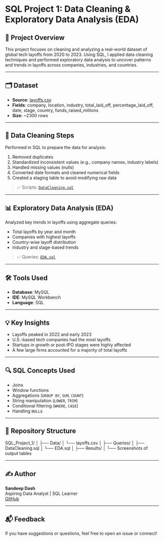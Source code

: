 # SQL Project 1: Data Cleaning & Exploratory Data Analysis (EDA)

## 📌 Project Overview

This project focuses on cleaning and analyzing a real-world dataset of global tech layoffs from 2020 to 2023. Using SQL, I applied data cleaning techniques and performed exploratory data analysis to uncover patterns and trends in layoffs across companies, industries, and countries.

---

## 🗂️ Dataset

- **Source**: [layoffs.csv](https://github.com/sandeep-chem/SQL_Project_1_DataCleaning_Exploratory_DataAnalysis/blob/main/layoffs.csv)
- **Fields**: company, location, industry, total_laid_off, percentage_laid_off, date, stage, country, funds_raised_millions
- **Size**: ~2300 rows

---

## 🧹 Data Cleaning Steps

Performed in SQL to prepare the data for analysis:

1. Removed duplicates
2. Standardized inconsistent values (e.g., company names, industry labels)
3. Handled missing values (nulls)
4. Converted date formats and cleaned numerical fields
5. Created a staging table to avoid modifying raw data

> ✅ Scripts: [`DataCleaning.sql`](https://github.com/sandeep-chem/SQL_Project_1_DataCleaning_Exploratory_DataAnalysis/blob/main/data_cleaning_layoffs.sql)

---

## 📊 Exploratory Data Analysis (EDA)

Analyzed key trends in layoffs using aggregate queries:

- Total layoffs by year and month
- Companies with highest layoffs
- Country-wise layoff distribution
- Industry and stage-based trends

> ✅ Queries: [`EDA.sql`](https://github.com/sandeep-chem/SQL_Project_1_DataCleaning_Exploratory_DataAnalysis/blob/main/exploratory_data_analysis_layoffs.sql)

---

## 🛠️ Tools Used

- **Database**: MySQL
- **IDE**: MySQL Workbench
- **Language**: SQL

---

## 💡 Key Insights

- Layoffs peaked in 2022 and early 2023
- U.S.-based tech companies had the most layoffs
- Startups in growth or post-IPO stages were highly affected
- A few large firms accounted for a majority of total layoffs

---

## 🔍 SQL Concepts Used

- Joins
- Window functions
- Aggregations (`GROUP BY`, `SUM`, `COUNT`)
- String manipulation (`LOWER`, `TRIM`)
- Conditional filtering (`WHERE`, `CASE`)
- Handling `NULL`s

---

## 📁 Repository Structure


SQL_Project_1/
│
├── Data/
│ └── layoffs.csv
│
├── Queries/
│ ├── DataCleaning.sql
│ └── EDA.sql
│
├── Results/
│ └── Screenshots of output tables


---

## ✍️ Author

**Sandeep Dash**  
Aspiring Data Analyst | SQL Learner  
[GitHub](https://github.com/sandeep-chem)

---

## 📬 Feedback

If you have suggestions or questions, feel free to open an issue or connect!
